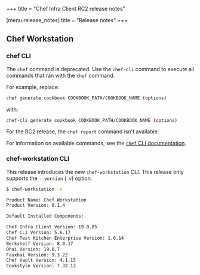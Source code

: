 +++
title = "Chef Infra Client RC2 release notes"

[menu.release_notes]
title = "Release notes"
+++

## Chef Workstation

### chef CLI

The `chef` command is deprecated. Use the `chef-cli` command to execute all commands that ran with the `chef` command.

For example, replace:

```sh
chef generate cookbook COOKBOOK_PATH/COOKBOOK_NAME (options)
```

with:

```sh
chef-cli generate cookbook COOKBOOK_PATH/COOKBOOK_NAME (options)
```

For the RC2 release, the `chef report` command isn't available.

For information on available commands, see the [`chef` CLI documentation](https://docs.chef.io/workstation/ctl_chef/).

### chef-workstation CLI

This release introduces the new `chef-workstation` CLI. This release only supports the `--version` (`-v`) option.

```sh
$ chef-workstation -v

Product Name: Chef Workstation
Product Version: 0.1.4

Default Installed Components:

Chef Infra Client Version: 19.0.85
Chef CLI Version: 5.6.17
Chef Test Kitchen Enterprise Version: 1.0.14
Berkshelf Version: 8.0.17
Ohai Version: 19.0.7
Fauxhai Version: 9.3.22
Chef Vault Version: 4.1.15
Cookstyle Version: 7.32.13
```
